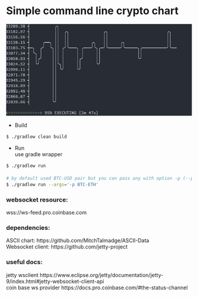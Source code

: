 <h1> Simple command line crypto chart </h1>

<p align="center">
   <img src="https://github.com/owpk/cli-crypto-chart/blob/master/docs/ccc.gif"/>
</p>

- Build
```bash
$ ./gradlew clean build
```

- Run</br>
use gradle wrapper

```bash
$ ./gradlew run

# by default used BTC-USD pair but you can pass any with option -p (--pair)
$ ./gradlew run --args='-p BTC-ETH'
```

<h3> websocket resource: </h3>
wss://ws-feed.pro.coinbase.com

<h3> dependencies: </h3>
ASCII chart: https://github.com/MitchTalmadge/ASCII-Data</br>
Websocket client: https://github.com/jetty-project

<h3> useful docs: </h3>
jetty wsclient https://www.eclipse.org/jetty/documentation/jetty-9/index.html#jetty-websocket-client-api</br>
coin base ws provider https://docs.pro.coinbase.com/#the-status-channel

